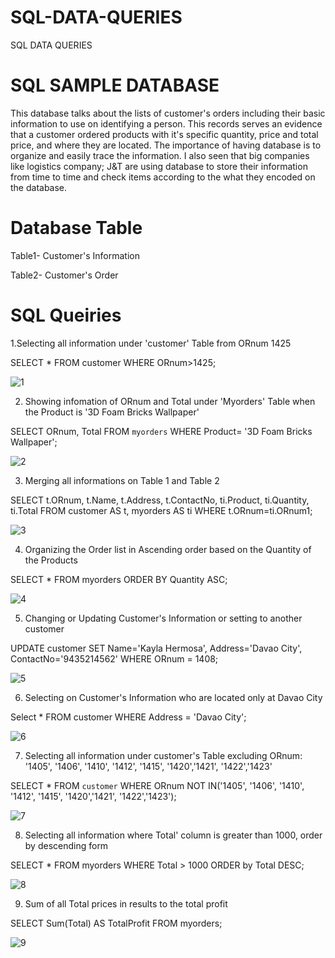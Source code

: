 # SQL-DATA-QUERIES
SQL DATA QUERIES
# SQL SAMPLE DATABASE
This database talks about the lists of customer's orders including their basic information to use on identifying a person. This records serves an evidence that a customer ordered products with it's specific quantity, price and total price, and where they are located. The importance of having database is to organize and easily trace the information. I also seen that big companies like logistics company; J&T are using database to store their information from time to time and check items according to the what they encoded on the database.
# Database Table

Table1- Customer's Information

Table2- Customer's Order

# SQL Queiries
1.Selecting all information under 'customer' Table from ORnum 1425

SELECT * FROM customer WHERE ORnum>1425;

![1](https://user-images.githubusercontent.com/73306480/103623898-bc110f00-4f73-11eb-994b-e493d28f8a3c.png)

2. Showing infomation of ORnum and Total under 'Myorders' Table when the Product is '3D Foam Bricks Wallpaper'

SELECT ORnum, Total FROM `myorders` WHERE Product= '3D Foam Bricks Wallpaper';

![2](https://user-images.githubusercontent.com/73306480/103624283-46f20980-4f74-11eb-9129-1fc3aca690b8.png)

3. Merging all informations on Table 1 and Table 2

SELECT t.ORnum, t.Name, t.Address, t.ContactNo, ti.Product, ti.Quantity, ti.Total FROM customer AS t, myorders AS ti WHERE t.ORnum=ti.ORnum1;

![3](https://user-images.githubusercontent.com/73306480/103624308-4d808100-4f74-11eb-912f-71b9047ed691.png)

4. Organizing the Order list in Ascending order based on the Quantity of the Products

SELECT * FROM myorders ORDER BY Quantity ASC;

![4](https://user-images.githubusercontent.com/73306480/103624335-55402580-4f74-11eb-9894-e16545c4d2e4.png)

5. Changing or Updating Customer's Information or setting to another customer

UPDATE customer SET Name='Kayla Hermosa', Address='Davao City', ContactNo='9435214562' WHERE ORnum = 1408;

![5](https://user-images.githubusercontent.com/73306480/103627145-27f57680-4f78-11eb-8c6d-a6dbd7726f97.png)

6. Selecting on Customer's Information who are located only at Davao City

Select * FROM customer WHERE Address = 'Davao City';

![6](https://user-images.githubusercontent.com/73306480/103627586-ceda1280-4f78-11eb-88b2-dc4879a71123.png)

7. Selecting all information under customer's Table excluding ORnum: '1405', '1406', '1410', '1412', '1415', '1420','1421', '1422','1423'

SELECT * FROM `customer` WHERE ORnum NOT IN('1405', '1406', '1410', '1412', '1415', '1420','1421', '1422','1423');

![7](https://user-images.githubusercontent.com/73306480/103627623-dac5d480-4f78-11eb-8e02-0964818f4c46.png)

8. Selecting all information where Total' column is greater than 1000, order by descending form

SELECT * FROM myorders WHERE Total > 1000 ORDER by Total DESC;

![8](https://user-images.githubusercontent.com/73306480/103627656-e3b6a600-4f78-11eb-8d1a-45121f054480.png)

9. Sum of all Total prices in results to the total profit

SELECT Sum(Total) AS TotalProfit FROM myorders;

![9](https://user-images.githubusercontent.com/73306480/103627670-e87b5a00-4f78-11eb-93ae-65dcb424414f.png)

